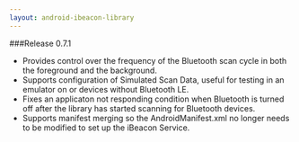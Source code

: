 ```yaml
---
layout: android-ibeacon-library
---
```



###Release 0.7.1

* Provides control over the frequency of the Bluetooth scan cycle in both the foreground and the background.
* Supports configuration of Simulated Scan Data, useful for testing in an emulator on or devices without Bluetooth LE.
* Fixes an applicaton not responding condition when Bluetooth is turned off after the library has started scanning for Bluetooth devices.
* Supports manifest merging so the AndroidManifest.xml no longer needs to be modified to set up the iBeacon Service.
